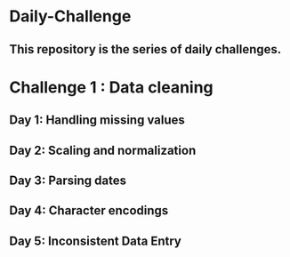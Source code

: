 # Daily-Challenge

## This repository is the series of daily challenges.

# Challenge 1 : Data cleaning
  ## Day 1: Handling missing values
  ## Day 2: Scaling and normalization
  ## Day 3: Parsing dates
  ## Day 4: Character encodings
  ## Day 5: Inconsistent Data Entry
